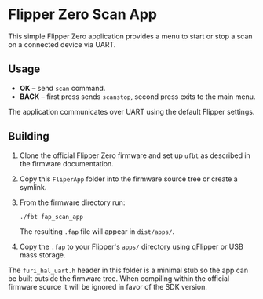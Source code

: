 # Flipper Zero Scan App

This simple Flipper Zero application provides a menu to start or stop a scan on a connected device via UART.

## Usage

* **OK** – send `scan` command.
* **BACK** – first press sends `scanstop`, second press exits to the main menu.

The application communicates over UART using the default Flipper settings.

## Building

1. Clone the official Flipper Zero firmware and set up `ufbt` as described in the firmware documentation.
2. Copy this `FliperApp` folder into the firmware source tree or create a symlink.
3. From the firmware directory run:

   ```bash
   ./fbt fap_scan_app
   ```

   The resulting `.fap` file will appear in `dist/apps/`.
4. Copy the `.fap` to your Flipper's `apps/` directory using qFlipper or USB mass storage.

The `furi_hal_uart.h` header in this folder is a minimal stub so the app can be
built outside the firmware tree. When compiling within the official firmware
source it will be ignored in favor of the SDK version.
